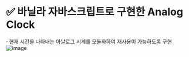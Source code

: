 # ✅ 바닐라 자바스크립트로 구현한 Analog Clock

· 현재 시간을 나타내는 아날로그 시계를 모듈화하여 재사용이 가능하도록 구현
![image](https://github.com/bananashow/analog-clock/assets/85798544/59294ae5-5177-4b77-a653-fcde74fe179b)
